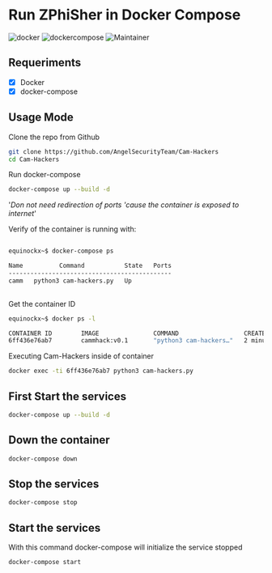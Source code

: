 # Run ZPhiSher in Docker Compose

![docker](https://img.shields.io/badge/Docker-v19.03.12-blue?style=plastic&logo=docker)
![dockercompose](https://img.shields.io/badge/Docker_Compose-v1.25.4-orange?style=plastic&logo=docker)
![Maintainer](https://img.shields.io/badge/Maintainer-Equinockx-success?style=plastic&logo=terraform)

## Requeriments

- [X] Docker
- [X] docker-compose

## Usage Mode

Clone the repo from Github
```bash
git clone https://github.com/AngelSecurityTeam/Cam-Hackers
cd Cam-Hackers
```

Run docker-compose

```bash
docker-compose up --build -d
```
'_Don not need redirection of ports 'cause the container is exposed to internet_' <br>

Verify of the container is running with:

```bash

equinockx~$ docker-compose ps

Name          Command           State   Ports
---------------------------------------------
camm   python3 cam-hackers.py   Up           
          

```
Get the container ID

```bash
equinockx~$ docker ps -l

CONTAINER ID        IMAGE               COMMAND                  CREATED             STATUS              PORTS               NAMES
6ff436e76ab7        cammhack:v0.1       "python3 cam-hackers…"   2 minutes ago       Up 2 minutes                            camm

```
Executing Cam-Hackers inside of container

```bash
docker exec -ti 6ff436e76ab7 python3 cam-hackers.py
```

## First Start the services

```bash
docker-compose up --build -d
```
## Down the container
```bash
docker-compose down
```
## Stop the services

```bash
docker-compose stop
```
## Start the services

With this command docker-compose will initialize the service stopped

```bash
docker-compose start
```